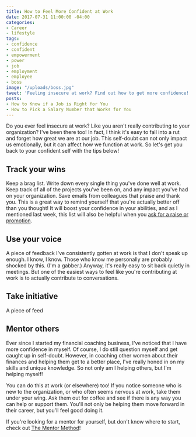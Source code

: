 ```yaml
---
title: How to Feel More Confident at Work
date: 2017-07-31 11:00:00 -04:00
categories:
- Career
- lifestyle
tags:
- confidence
- confident
- empowerment
- power
- job
- employment
- employee
- boss
image: "/uploads/boss.jpg"
tweet: 'Feeling insecure at work? Find out how to get more confidence! #boss #career'
posts:
- How to Know if a Job is Right for You
- How to Pick a Salary Number that Works for You
---
```


Do you ever feel insecure at work? Like you aren't really contributing to your organization? I've been there too! In fact, I think it's easy to fall into a rut and forget how great we are at our job. This self-doubt can not only impact us emotionally, but it can affect how we function at work. So let's get you back to your confident self with the tips below!

## Track your wins

Keep a brag list. Write down every single thing you've done well at work. Keep track of all of the projects you've been on, and any impact you've had on your organization. Save emails from colleagues that praise and thank you. This is a great way to remind yourself that you're actually better off than you thought! It will boost your confidence in your abilities, and as I mentioned last week, this list will also be helpful when you [ask for a raise or promotion](www.maggiegermano.com/blog/how-to-ask-for-a-raise/).

## Use your voice

A piece of feedback I've consistently gotten at work is that I don't speak up enough. I know, I know. Those who know me personally are probably shocked by this. (I'm a gabber.) Anyway, it's really easy to sit back quietly in meetings. But one of the easiest ways to feel like you're contributing at work is to actually contribute to conversations.

## Take initiative

A piece of feed

## Mentor others

Ever since I started my financial coaching business, I've noticed that I have more confidence in myself. Of course, I do still question myself and get caught up in self-doubt. However, in coaching other women about their finances and helping them get to a better place, I've really honed in on my skills and unique knowledge. So not only am I helping others, but I'm helping myself! 

You can do this at work (or elsewhere) too! If you notice someone who is new to the organization, or who often seems nervous at work, take them under your wing. Ask them out for coffee and see if there is any way you can help or support them. You'll not only be helping them move forward in their career, but you'll feel good doing it.

If you're looking for a mentor for yourself, but don't know where to start, check out [The Mentor Method](http://www.thementormethod.com/)!